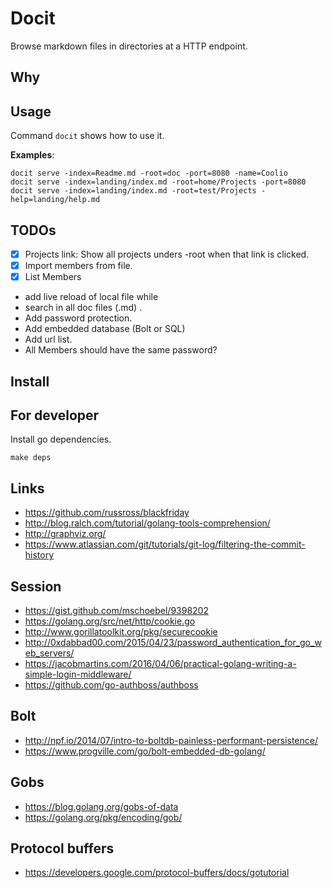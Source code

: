 # Docit
Browse markdown files in directories at a HTTP endpoint.

## Why

## Usage
Command `docit` shows how to use it.

**Examples**:
```
docit serve -index=Readme.md -root=doc -port=8080 -name=Coolio
docit serve -index=landing/index.md -root=home/Projects -port=8080
docit serve -index=landing/index.md -root=test/Projects -help=landing/help.md
```

## TODOs
 - [x] Projects link: Show all projects unders -root when that link is clicked.
 - [x] Import members from file.
 - [x] List Members
 - add live reload of local file while
 - search in all doc files (.md) .
 - Add password protection.
 - Add embedded database (Bolt or SQL)
 - Add url list.
 - All Members should have the same password?

## Install

## For developer

Install go dependencies.
```
make deps
```

## Links
* https://github.com/russross/blackfriday
* http://blog.ralch.com/tutorial/golang-tools-comprehension/
* http://graphviz.org/
* https://www.atlassian.com/git/tutorials/git-log/filtering-the-commit-history

## Session
* https://gist.github.com/mschoebel/9398202
* https://golang.org/src/net/http/cookie.go
* http://www.gorillatoolkit.org/pkg/securecookie
* http://0xdabbad00.com/2015/04/23/password_authentication_for_go_web_servers/
* https://jacobmartins.com/2016/04/06/practical-golang-writing-a-simple-login-middleware/
* https://github.com/go-authboss/authboss

## Bolt
* http://npf.io/2014/07/intro-to-boltdb-painless-performant-persistence/
* https://www.progville.com/go/bolt-embedded-db-golang/

## Gobs
* https://blog.golang.org/gobs-of-data
* https://golang.org/pkg/encoding/gob/

## Protocol buffers
* https://developers.google.com/protocol-buffers/docs/gotutorial
